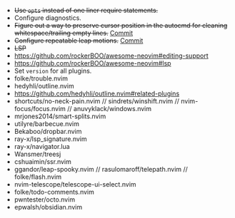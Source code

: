 - ~~Use `opts` instead of one liner require statements.~~
- Configure diagnostics.
- ~~Figure out a way to preserve cursor position in the autocmd for cleaning whitespace/trailing empty lines.~~ [Commit](https://github.com/PrayagS/dotfiles/commit/3e1e94c220f675fc0f9b2bf070a6d3828fbbf174)
- ~~Configure repeatable leap motions.~~ [Commit](https://github.com/PrayagS/dotfiles/commit/45f104000034ef84b29b0d26a7c45ae92414e03f)
- ~~LSP~~
- https://github.com/rockerBOO/awesome-neovim#editing-support
- https://github.com/rockerBOO/awesome-neovim#lsp
- Set `version` for all plugins.
- folke/trouble.nvim
- hedyhli/outline.nvim
- https://github.com/hedyhli/outline.nvim#related-plugins
- shortcuts/no-neck-pain.nvim // sindrets/winshift.nvim // nvim-focus/focus.nvim // anuvyklack/windows.nvim
- mrjones2014/smart-splits.nvim
- utilyre/barbecue.nvim
- Bekaboo/dropbar.nvim
- ray-x/lsp_signature.nvim
- ray-x/navigator.lua
- Wansmer/treesj
- cshuaimin/ssr.nvim
- ggandor/leap-spooky.nvim // rasulomaroff/telepath.nvim // folke/flash.nvim
- nvim-telescope/telescope-ui-select.nvim
- folke/todo-comments.nvim
- pwntester/octo.nvim
- epwalsh/obsidian.nvim
